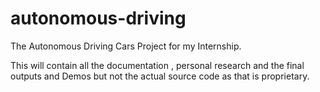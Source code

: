 # autonomous-driving
The Autonomous Driving Cars Project for my Internship.

This will contain all the documentation , personal research and the final outputs and Demos but not the actual source code as that is proprietary.
